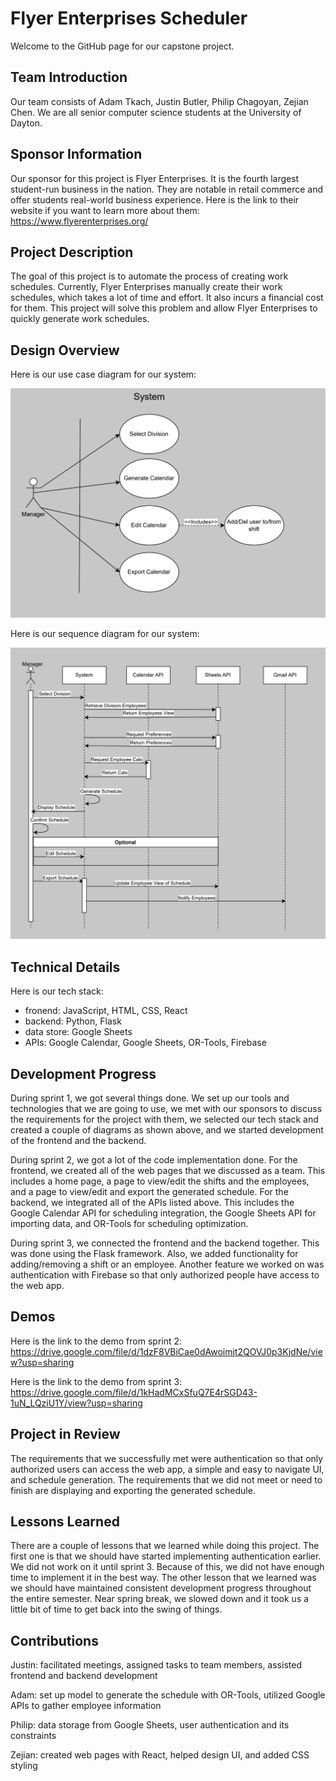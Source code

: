 # Flyer Enterprises Scheduler
Welcome to the GitHub page for our capstone project.

## Team Introduction
Our team consists of Adam Tkach, Justin Butler, Philip Chagoyan, Zejian Chen. We are all senior computer science students
at the University of Dayton.

## Sponsor Information
Our sponsor for this project is Flyer Enterprises. It is the fourth largest student-run business in the nation. They are
notable in retail commerce and offer students real-world business experience. Here is the link to their website if you
want to learn more about them: https://www.flyerenterprises.org/

## Project Description
The goal of this project is to automate the process of creating work schedules. Currently, Flyer Enterprises manually
create their work schedules, which takes a lot of time and effort. It also incurs a financial cost for them. This project
will solve this problem and allow Flyer Enterprises to quickly generate work schedules.

## Design Overview
Here is our use case diagram for our system:

![alt text](/images/use-case-diagram.png)

Here is our sequence diagram for our system:

![alt text](/images/sequence-diagram.png)

## Technical Details
Here is our tech stack:
- fronend: JavaScript, HTML, CSS, React
- backend: Python, Flask
- data store: Google Sheets
- APIs: Google Calendar, Google Sheets, OR-Tools, Firebase

## Development Progress
During sprint 1, we got several things done. We set up our tools and technologies that we are going to use, we met with our sponsors to discuss the requirements for the project with them, we selected our tech stack and created a couple of diagrams as shown above, and we started development of the frontend and the backend.

During sprint 2, we got a lot of the code implementation done. For the frontend, we created all of the web pages that we discussed as a team. This includes a home page, a page to view/edit the shifts and the employees, and a page to view/edit and export the generated schedule. For the backend, we integrated all of the APIs listed above. This includes the Google Calendar API for scheduling integration, the Google Sheets API for importing data, and OR-Tools for scheduling optimization.

During sprint 3, we connected the frontend and the backend together. This was done using the Flask framework. Also, we added functionality for adding/removing a shift or an employee. Another feature we worked on was authentication with Firebase so that only authorized people have access to the web app.

## Demos
Here is the link to the demo from sprint 2: https://drive.google.com/file/d/1dzF8VBiCae0dAwoimjt2QOVJ0p3KjdNe/view?usp=sharing

Here is the link to the demo from sprint 3: https://drive.google.com/file/d/1kHadMCxSfuQ7E4rSGD43-1uN_LQziU1Y/view?usp=sharing

## Project in Review
The requirements that we successfully met were authentication so that only authorized users can access the web app, a simple and easy to navigate UI, and schedule generation. The requirements that we did not meet or need to finish are displaying and exporting the generated schedule.

## Lessons Learned
There are a couple of lessons that we learned while doing this project. The first one is that we should have started implementing authentication earlier. We did not work on it until sprint 3. Because of this, we did not have enough time to implement it in the best way. The other lesson that we learned was we should have maintained consistent development progress throughout the entire semester. Near spring break, we slowed down and it took us a little bit of time to get back into the swing of things.

## Contributions
Justin: facilitated meetings, assigned tasks to team members, assisted frontend and backend development

Adam: set up model to generate the schedule with OR-Tools, utilized Google APIs to gather employee information

Philip: data storage from Google Sheets, user authentication and its constraints

Zejian: created web pages with React, helped design UI, and added CSS styling
